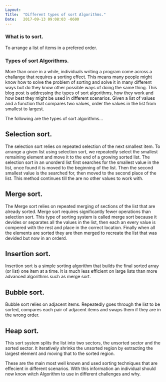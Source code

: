 ```yaml
---
Layout:	
Title:	"Different types of sort Algorithms."
Date:	2017-09-13 09:08:03 -0600
---
```

### What is to sort.
To arrange a list of items in a prefered order.

### Types of sort Algorithms.
More than once in a while, individuals writing a program come across a challange that requires a sorting effect.
This means many people might know how to solve the problem of sorting and solve it in many different ways but do they know other possible ways of doing the same thing.
This blog post is addressing the types of sort algorithms, how they work and how best they might be used in different scenarios.
Given a list of values and a function that compares two values, order the values in the list from smallest to largest.

The following are the types of sort algorithms...

## Selection sort.
The selection sort relies on repeated selection of the next smallest item.
To arrange a given list using selection sort, we repeatedly select the smallest remaining element and move it to the end of a growing sorted list.
The selection sort in an unorderd list first searches for the smallest value in the list, once found it is moved to the beginning of the list.
Then the second smallest value is the searched for, then moved to the second place of the list.
This method continues till the are no other values to work with.

## Merge sort.
The Merge sort relies on repeated merging of sections of the list that are already sorted.
Merge sort requires significantly fewer operations than selection sort.
This type of sorting system is called merge sort because it devides or separates all the values in the list, then each an every value is compered with the rest and place in the correct location.
Finally when all the elements are sorted they are then merged to recreate the list that was devided but now in an orderd.

## Insertion sort.
Insertion sort is a simple sorting algorithm that builds the final sorted array (or list) one item at a time. 
It is much less efficient on large lists than more advanced algorithms such as merge sort.

## Bubble sort.
Bubble sort relies on adjacent items.
Repeatedly goes through the list to be sorted, compares each pair of adjacent items and swaps them if they are in the wrong order.

## Heap sort.
This sort system splits the list into two sectors, the unsorted sector and the sorted sector.
It iteratively shrinks the unsorted region by extracting the largest element and moving that to the sorted region.

These are the main most well known and used sorting techniques that are effecient in different scenarios.
With this information an individual should now know witch Algorithm to use in different challenges and why.